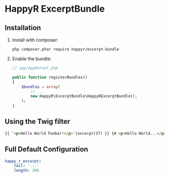 HappyR ExcerptBundle
=====================


## Installation

1. Install with composer:

    ```
    php composer.phar require happyr/excerpt-bundle
    ```

2. Enable the bundle:

    ```php
    // app/AppKernel.php

    public function registerBundles()
    {
        $bundles = array(
            // ...
            new HappyR\ExcerptBundle\HappyRExcerptBundle(),
        );
    }
    ```


## Using the Twig filter

```html
{{ '<p>Hello World Foobar!</p>'|excerpt(17) }} {# <p>Hello World...</p> #}

```

## Full Default Configuration

```yaml
happy_r_excerpt:
    tail: '...'
    length: 300
```
